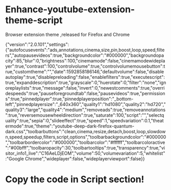 # Enhance-youtube-extension-theme-script
Browser extension theme ,released for Firefox and Chrome

{"version":"2.0.101","settings":{"autofocusevents":"ads,annotations,cinema,size,pin,boost,loop,speed,filters","autopausevideos":true,"backgroundcolor":"#000000","backgroundopacity":85,"blur":0,"brightness":100,"cinemamode":false,"cinemamodewideplayer":true,"contrast":100,"controlvolume":true,"controlvolumemousebutton":true,"customtheme":"","date":1592858186146,"defaultvolume":false,"disableautoplay":true,"disablepreloading":false,"enablefilters":true,"executescript":true,"expanddescription":true,"grayscale":0,"huerotate":0,"filter":"none","ignoreplaylists":true,"message":false,"invert":0,"newestcomments":true,"overridespeeds":true,"pauseforegroundtab":false,"pausevideos":true,"permissions":true,"pinnedplayer":true,"pinnedplayerposition":"_bottom-left","pinnedplayersize":"_640x360","quality1":"hd1080","quality2":"hd720","quality3":"large","quality4":"medium","removeads":true,"removeannotations":true,"reversemousewheeldirection":true,"saturate":100,"script":"","selectquality":true,"sepia":0,"slideeffect":true,"speed":1,"speedvariation":0.1,"theatermode":true,"theme":"youtube-deep-dark-firefox-quantum-dark.css","toolbarbuttons":"clean,cinema,resize,detach,boost,loop,slowdown,speed,speedup,filters,script,options","toolbarbackgroundcolor":"#000000","toolbarbordercolor":"#000000","toolbarcolor":"#ffffff","toolbarcoloractive":"#00bfff","toolbaropacity":30,"toolbartooltips":true,"transparency":true,"visitor_info1_live":"C16AeLDjEOM","volume":50,"volumevariation":5,"whitelist":"Google Chrome","wideplayer":false,"wideplayerviewport":false}}

# Copy the code in Script section!
